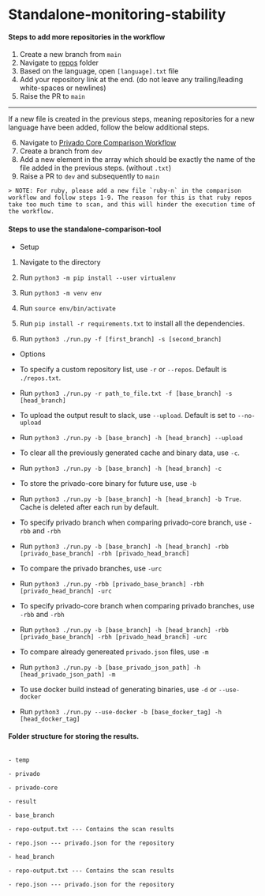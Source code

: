 
# Standalone-monitoring-stability


#### Steps to add more repositories in the workflow

1. Create a new branch from `main`
2. Navigate to [repos](https://github.com/Privado-Inc/standalone-monitoring-stability/tree/main/repos) folder
3. Based on the language, open `[language].txt` file
4. Add your repository link at the end. (do not leave any trailing/leading white-spaces or newlines)
5. Raise the PR to `main`
---
If a new file is created in the previous steps, meaning repositories for a new language have been added, follow the below additional steps.

6. Navigate to [Privado Core Comparison Workflow](https://github.com/Privado-Inc/privado-core/blob/d843fa99a0d438c601a51eeaca764874a2313194/.github/workflows/comparison-results.yml#L31)
7. Create a branch from `dev`
8. Add a new element in the array which should be exactly the name of the file added in the previous steps. (without `.txt`)
9. Raise a PR to `dev` and subsequently to `main`
  ```
> NOTE: For ruby, please add a new file `ruby-n` in the comparison workflow and follow steps 1-9. The reason for this is that ruby repos take too much time to scan, and this will hinder the execution time of the workflow.
```

#### Steps to use the standalone-comparison-tool

* Setup

1. Navigate to the directory

2. Run `python3 -m pip install --user virtualenv`

3. Run `python3 -m venv env`

4. Run `source env/bin/activate`

5. Run `pip install -r requirements.txt` to install all the dependencies.

6. Run `python3 ./run.py -f [first_branch] -s [second_branch]`

  
  

* Options

* To specify a custom repository list, use `-r` or `--repos`. Default is `./repos.txt`.

* Run `python3 ./run.py -r path_to_file.txt -f [base_branch] -s [head_branch]`

* To upload the output result to slack, use `--upload`. Default is set to `--no-upload`

* Run `python3 ./run.py -b [base_branch] -h [head_branch] --upload`

* To clear all the previously generated cache and binary data, use `-c`.

* Run `python3 ./run.py -b [base_branch] -h [head_branch] -c`

* To store the privado-core binary for future use, use `-b`

* Run `python3 ./run.py -b [base_branch] -h [head_branch] -b True`. Cache is deleted after each run by default.

* To specify privado branch when comparing privado-core branch, use `-rbb` and `-rbh`

* Run `python3 ./run.py -b [base_branch] -h [head_branch] -rbb [privado_base_branch] -rbh [privado_head_branch]`

* To compare the privado branches, use `-urc`

* Run `python3 ./run.py -rbb [privado_base_branch] -rbh [privado_head_branch] -urc`

* To specify privado-core branch when comparing privado branches, use `-rbb` and `-rbh`

* Run `python3 ./run.py -b [base_branch] -h [head_branch] -rbb [privado_base_branch] -rbh [privado_head_branch] -urc`

* To compare already genereated `privado.json` files, use `-m`

* Run `python3 ./run.py -b [base_privado_json_path] -h [head_privado_json_path] -m`

* To use docker build instead of generating binaries, use `-d` or `--use-docker`

* Run `python3 ./run.py --use-docker -b [base_docker_tag] -h [head_docker_tag]`

  
  

#### Folder structure for storing the results.

```

- temp

- privado

- privado-core

- result

- base_branch

- repo-output.txt --- Contains the scan results

- repo.json --- privado.json for the repository

- head_branch

- repo-output.txt --- Contains the scan results

- repo.json --- privado.json for the repository

```
